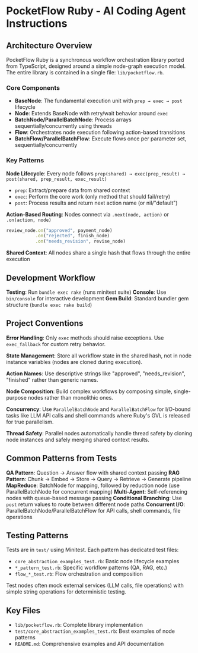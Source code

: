 # PocketFlow Ruby - AI Coding Agent Instructions

## Architecture Overview

PocketFlow Ruby is a synchronous workflow orchestration library ported from TypeScript, designed around a simple node-graph execution model. The entire library is contained in a single file: `lib/pocketflow.rb`.

### Core Components

- **BaseNode**: The fundamental execution unit with `prep → exec → post` lifecycle
- **Node**: Extends BaseNode with retry/wait behavior around `exec`
- **BatchNode/ParallelBatchNode**: Process arrays sequentially/concurrently using threads
- **Flow**: Orchestrates node execution following action-based transitions
- **BatchFlow/ParallelBatchFlow**: Execute flows once per parameter set, sequentially/concurrently

### Key Patterns

**Node Lifecycle**: Every node follows `prep(shared) → exec(prep_result) → post(shared, prep_result, exec_result)`
- `prep`: Extract/prepare data from shared context
- `exec`: Perform the core work (only method that should fail/retry)
- `post`: Process results and return next action name (or nil/"default")

**Action-Based Routing**: Nodes connect via `.next(node, action)` or `.on(action, node)`
```ruby
review_node.on("approved", payment_node)
           .on("rejected", finish_node)
           .on("needs_revision", revise_node)
```

**Shared Context**: All nodes share a single hash that flows through the entire execution

## Development Workflow

**Testing**: Run `bundle exec rake` (runs minitest suite)
**Console**: Use `bin/console` for interactive development
**Gem Build**: Standard bundler gem structure (`bundle exec rake build`)

## Project Conventions

**Error Handling**: Only `exec` methods should raise exceptions. Use `exec_fallback` for custom retry behavior.

**State Management**: Store all workflow state in the shared hash, not in node instance variables (nodes are cloned during execution).

**Action Names**: Use descriptive strings like "approved", "needs_revision", "finished" rather than generic names.

**Node Composition**: Build complex workflows by composing simple, single-purpose nodes rather than monolithic ones.

**Concurrency**: Use `ParallelBatchNode` and `ParallelBatchFlow` for I/O-bound tasks like LLM API calls and shell commands where Ruby's GVL is released for true parallelism.

**Thread Safety**: Parallel nodes automatically handle thread safety by cloning node instances and safely merging shared context results.

## Common Patterns from Tests

**QA Pattern**: Question → Answer flow with shared context passing
**RAG Pattern**: Chunk → Embed → Store → Query → Retrieve → Generate pipeline
**MapReduce**: BatchNode for mapping, followed by reduction node (use ParallelBatchNode for concurrent mapping)
**Multi-Agent**: Self-referencing nodes with queue-based message passing
**Conditional Branching**: Use `post` return values to route between different node paths
**Concurrent I/O**: ParallelBatchNode/ParallelBatchFlow for API calls, shell commands, file operations

## Testing Patterns

Tests are in `test/` using Minitest. Each pattern has dedicated test files:
- `core_abstraction_examples_test.rb`: Basic node lifecycle examples
- `*_pattern_test.rb`: Specific workflow patterns (QA, RAG, etc.)
- `flow_*_test.rb`: Flow orchestration and composition

Test nodes often mock external services (LLM calls, file operations) with simple string operations for deterministic testing.

## Key Files

- `lib/pocketflow.rb`: Complete library implementation
- `test/core_abstraction_examples_test.rb`: Best examples of node patterns
- `README.md`: Comprehensive examples and API documentation
